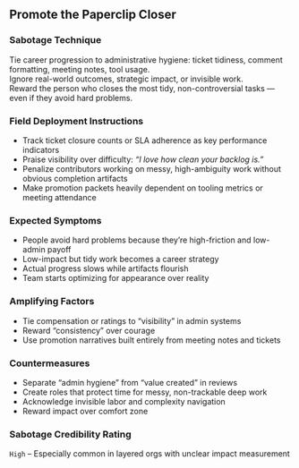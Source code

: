 ## Promote the Paperclip Closer

### Sabotage Technique
Tie career progression to administrative hygiene: ticket tidiness, comment formatting, meeting notes, tool usage.  
Ignore real-world outcomes, strategic impact, or invisible work.  
Reward the person who closes the most tidy, non-controversial tasks — even if they avoid hard problems.

###  Field Deployment Instructions
- Track ticket closure counts or SLA adherence as key performance indicators
- Praise visibility over difficulty: *“I love how clean your backlog is.”*
- Penalize contributors working on messy, high-ambiguity work without obvious completion artifacts
- Make promotion packets heavily dependent on tooling metrics or meeting attendance

### Expected Symptoms
- People avoid hard problems because they’re high-friction and low-admin payoff
- Low-impact but tidy work becomes a career strategy
- Actual progress slows while artifacts flourish
- Team starts optimizing for appearance over reality

### Amplifying Factors
- Tie compensation or ratings to “visibility” in admin systems
- Reward “consistency” over courage
- Use promotion narratives built entirely from meeting notes and tickets

### Countermeasures
- Separate “admin hygiene” from “value created” in reviews
- Create roles that protect time for messy, non-trackable deep work
- Acknowledge invisible labor and complexity navigation
- Reward impact over comfort zone

### Sabotage Credibility Rating
`High` – Especially common in layered orgs with unclear impact measurement
